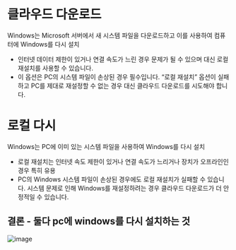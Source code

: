 

# 클라우드 다운로드

Windows는 Microsoft 서버에서 새 시스템 파일을 다운로드하고 이를 사용하여 컴퓨터에 Windows를 다시 설치

- 인터넷 데이터 제한이 있거나 연결 속도가 느린 경우 문제가 될 수 있으며 대신 로컬 재설치를 사용할 수 있습니다.
- 이 옵션은 PC의 시스템 파일이 손상된 경우 필수입니다. “로컬 재설치” 옵션이 실패하고 PC를 제대로 재설정할 수 없는 경우 대신 클라우드 다운로드를 시도해야 합니다.

# 로컬 다시 

Windows는 PC에 이미 있는 시스템 파일을 사용하여 Windows를 다시 설치

- 로컬 재설치는 인터넷 속도 제한이 있거나 연결 속도가 느리거나 장치가 오프라인인 경우 특히 유용
- PC의 Windows 시스템 파일이 손상된 경우에도 로컬 재설치가 실패할 수 있습니다. 시스템 문제로 인해 Windows를 재설정하려는 경우 클라우드 다운로드가 더 안정적일 수 있습니다.

## 결론 - 둘다 pc에 windows를 다시 설치하는 것

![image](https://user-images.githubusercontent.com/52149400/183016737-51e02260-1f71-480a-bed2-d28592c32e03.png)
